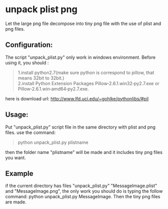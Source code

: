 unpack plist png
================

Let the large png file decompose into tiny png file with the use of plist and png files.

## Configuration:
  The script "unpack_plist.py" only work in windows environment. Before using it, you should :
  
  >1.install python2.7(make sure python is correspond to pillow, that means 32bit to 32bit.)  
  >2.install Python Extension Packages Pillow‑2.6.1.win32‑py2.7.exe or Pillow‑2.6.1.win‑amd64‑py2.7.exe.  
  
  here is download url: http://www.lfd.uci.edu/~gohlke/pythonlibs/#pil

## Usage:
  Put "unpack_plist.py" script file in the same directory with plist and png files.
  use the command:
  >python unpack_plist.py plistname
  
  then the folder name "plistname" will be made and it includes tiny png files you want.

## Example
  if the current directory has files "unpack_plist.py" "MessageImage.plist" and "MessageImage.png", the only work you should do is typing the follow command: python unpack_plist.py MessageImage. Then the tiny png files are made.
